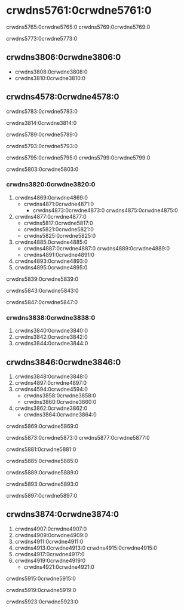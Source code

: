 ---
---

# crwdns5761:0crwdne5761:0

crwdns5765:0crwdne5765:0 crwdns5769:0crwdne5769:0

crwdns5773:0crwdne5773:0

## crwdns3806:0crwdne3806:0
- crwdns3808:0crwdne3808:0
- crwdns3810:0crwdne3810:0

## crwdns4578:0crwdne4578:0
crwdns5783:0crwdne5783:0

crwdns3814:0crwdne3814:0

crwdns5789:0crwdne5789:0

crwdns5793:0crwdne5793:0

crwdns5795:0crwdne5795:0 crwdns5799:0crwdne5799:0

crwdns5803:0crwdne5803:0

### crwdns3820:0crwdne3820:0
1. crwdns4869:0crwdne4869:0
   - crwdns4871:0crwdne4871:0
     - crwdns4873:0crwdne4873:0 crwdns4875:0crwdne4875:0
1. crwdns4877:0crwdne4877:0
   - crwdns5817:0crwdne5817:0
   - crwdns5821:0crwdne5821:0
   - crwdns5825:0crwdne5825:0
1. crwdns4885:0crwdne4885:0
   - crwdns4887:0crwdne4887:0 crwdns4889:0crwdne4889:0
   - crwdns4891:0crwdne4891:0
1. crwdns4893:0crwdne4893:0
1. crwdns4895:0crwdne4895:0

crwdns5839:0crwdne5839:0

crwdns5843:0crwdne5843:0

crwdns5847:0crwdne5847:0

### crwdns3838:0crwdne3838:0
1. crwdns3840:0crwdne3840:0
1. crwdns3842:0crwdne3842:0
1. crwdns3844:0crwdne3844:0

## crwdns3846:0crwdne3846:0

1. crwdns3848:0crwdne3848:0
1. crwdns4897:0crwdne4897:0
1. crwdns4594:0crwdne4594:0
   - crwdns3858:0crwdne3858:0
   - crwdns3860:0crwdne3860:0
1. crwdns3862:0crwdne3862:0
   - crwdns3864:0crwdne3864:0

crwdns5869:0crwdne5869:0

crwdns5873:0crwdne5873:0 crwdns5877:0crwdne5877:0

crwdns5881:0crwdne5881:0

crwdns5885:0crwdne5885:0

crwdns5889:0crwdne5889:0

crwdns5893:0crwdne5893:0

crwdns5897:0crwdne5897:0

## crwdns3874:0crwdne3874:0
1. crwdns4907:0crwdne4907:0
1. crwdns4909:0crwdne4909:0
1. crwdns4911:0crwdne4911:0
1. crwdns4913:0crwdne4913:0 crwdns4915:0crwdne4915:0
1. crwdns4917:0crwdne4917:0
1. crwdns4919:0crwdne4919:0
   - crwdns4921:0crwdne4921:0

crwdns5915:0crwdne5915:0

crwdns5919:0crwdne5919:0

crwdns5923:0crwdne5923:0
